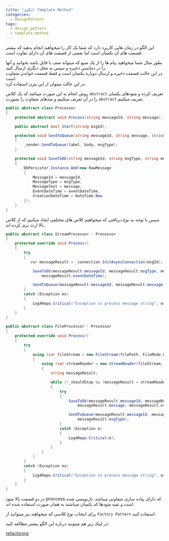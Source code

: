 ```yaml
---
title: "الگوی Template Method"
categories:
  - DesignPattern
tags:
  - design_pattern
  - template_method
---
```


این الگو در زمان هایی کاربرد دارد که شما یک کار را میخواهید انجام بدهید که بیشتر قسمت های آن یکسان است اما بعضی از قسمت های آن دارای تفاوت است.  

بطور مثال شما میخواهید پیام ها را از یک منبع که میتواند صف یا فایل باشد بخوانید و آنها را در دیتابیس ذخیره و سپس به محل دیگری ارسال کنید.  
در این حالت قسمت ذخیره و ارسال دوباره یکسان است و فقط قسمت خواندن متفاوت است.  
در این حالت میتوان از این پترن استفاده کرد.  

روش انجام به این صورت میباشد که یک کلاس `abstract` تعریف کرده و متودهای یکسان را در آن تعریف میکنیم و متدهای متفاوت را بصورت `abstract` تعریف میکنیم.  


```c#
public abstract class Processor
{
    protected abstract void Process(string messageId, string message);

    public abstract bool Start(string msgId);

    protected void SendToQueue(string messageId, string message, string msgType)
    {
        _sender.SendToQueue(label, body, msgType);
    }

    protected void SaveToDb(string messageId, string msgType, string message, DateTime eventDateTime)
    {
        DbPersistor.Instance.Add(new RawMessage
        {
            MessageId = messageId,
            MessageType = msgType,
            MessageText = message,
            EventDateTime = eventDateTime,
            CreationDateTime = DateTime.Now
        });
    }
}
```

سپس با توجه به نوع دریافتی که میخواهیم کلاس های مختلفی ایجاد میکنیم که از کلاس بالا ارث بری کرده اند.  


```c#
public abstract class StreamProcessor : Processor
{
    protected override void Process()
    {
        try
        {
           var messageResult = _connection.InitAsyncConnection(msgId);

            SaveToDb(messageResult.messageId, messageResult.msgType, messageResult.message,
                messageResult.eventDateTime);

            SendToQueue(messageResult.messageId, messageResult.message, messageResult.msgType);
        }
        catch (Exception ex)
        {
            Log4Repo.Critical("Exception in process message string", ex);
        }
    }
}
```

```c#
public abstract class FileProcessor : Processor
{
    protected override void Process()
    {
        try
        {
            using (var fileStream = new FileStream(filePath, FileMode.Open, FileAccess.Read))
            {
                using (var streamReader = new StreamReader(fileStream, Encoding.Default))
                {
                    string messageResult;

                    while (!_shouldStop && (messageResult = streamReader.ReadLine()) != null)
                    {
                        try
                        {
                            SaveToDb(messageResult.messageId, messageResult.msgType,
                                messageResult.message, messageResult.eventDateTime);

                            SendToQueue(messageResult.messageId, messageResult.message,
                                messageResult.msgType);
                        }
                        catch (Exception e)
                        {
                            Log4Repo.Critical(e);
                        }
                    }
                }
            }    
        }
        catch (Exception ex)
        {
            Log4Repo.Critical("Exception in process message string", ex);
        }
    }
}
```

در دو قسمت بالا متود proccess که دارای پیاده سازی متفاوتی میباشد، بازنویسی شده است و بقیه متودها که یکسان میباشند به همان صورت استفاده شده اند.  

برای انتخاب نوع کلاسی که میخواهید نیز میتوانید از `Factory Pattern` استفاده کنید.  

در لینک زیر هم میتونید درباره این الگو بیشتر مطالعه کنید:  

[refactoring](https://refactoring.guru/design-patterns/template-method)  


